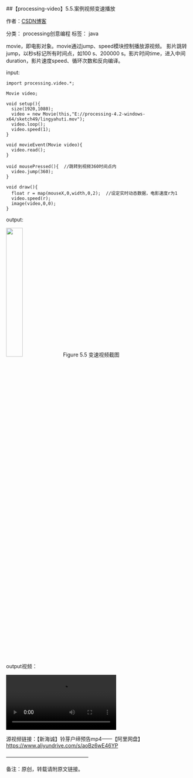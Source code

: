 ##【processing-video】5.5.案例视频变速播放

作者：[CSDN博客](https://blog.csdn.net/liaowang010)

分类： processing创意编程  标签： java

movie，即电影对象。movie通过jump、speed模块控制播放源视频。
影片跳转jump，以秒s标记所有时间点，如100 s、200000 s。影片时间time，进入中间duration，影片速度speed、循环次数和反向编译。

input:

```
import processing.video.*;
 
Movie video;
 
void setup(){
  size(1920,1080);
  video = new Movie(this,"E://processing-4.2-windows-x64/sketch49/lingyahuti.mov");
  video.loop();  
  video.speed(1);
}
 
void movieEvent(Movie video){
  video.read();
}
 
void mousePressed(){  //跳转到视频360时间点内
  video.jump(360);
}
 
void draw(){
  float r = map(mouseX,0,width,0,2);  //设定实时动态数据，电影速度r为1
  video.speed(r);
  image(video,0,0);
}
```

output:

<left>
<img src="https://img-blog.csdnimg.cn/7f451124c9fe465cb7dc865cfc985558.png" width="30%" height="30%" />
Figure 5.5 变速视频截图
</left>


output视频：

<video src="https://live.csdn.net/v/301845"></video>

源视频链接：【新海诚】铃芽户缔预告mp4——【阿里网盘】https://www.aliyundrive.com/s/aoBz6wE46YP 

————————————————

备注：原创，转载请附原文链接。